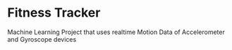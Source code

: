 # Fitness Tracker
Machine Learning Project that uses realtime Motion Data of Accelerometer and Gyroscope devices
